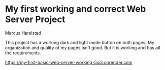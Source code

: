 # My first working and correct Web Server Project
Marcus Harelstad

 This project has a working dark and light mode button on both pages. My organization and quality of my pages isn't good. But it is working and has all the requirements.

 https://my-first-basic-web-server-working-5ic3.onrender.com
